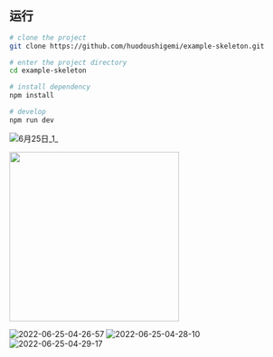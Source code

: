 ## 运行
```bash
# clone the project
git clone https://github.com/huodoushigemi/example-skeleton.git

# enter the project directory
cd example-skeleton

# install dependency
npm install

# develop
npm run dev
```

![6月25日_1_](https://user-images.githubusercontent.com/41646242/175667309-7a784f68-57ea-4dce-bdc4-f38d34463efb.gif)

<img src="https://user-images.githubusercontent.com/41646242/175667309-7a784f68-57ea-4dce-bdc4-f38d34463efb.gif" width="300" />

![2022-06-25-04-26-57](https://user-images.githubusercontent.com/41646242/175663316-b3149e03-f16d-4c03-87fa-6d0e752a7afc.gif)
![2022-06-25-04-28-10](https://user-images.githubusercontent.com/41646242/175663323-7feac929-00f8-4e89-9918-e82456ae51bd.gif)
![2022-06-25-04-29-17](https://user-images.githubusercontent.com/41646242/175663328-1c920ade-02ca-4421-9d72-bec4a28164c4.gif)
